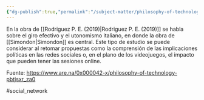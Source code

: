 ```yaml
---
{"dg-publish":true,"permalink":"/subject-matter/philosophy-of-technology/fundamento-afectivo-emotivo-en-simondon/"}
---
```


En la obra de [[Rodriguez P. E. (2019)\|Rodriguez P. E. (2019)]] se habla sobre el giro efectivo y el utonomismo italiano, en donde la obra de [[Simondon\|Simondon]] es central. Este tipo de estudio se puede considerar al retomar propuestas como la comprensión de las implicaciones políticas en las redes sociales o, en el plano de los videojuegos, el impacto que pueden tener las sesiones online. 

Fuente: https://www.are.na/0x000042-x/philosophy-of-technology-pbtjsxr_za0

#social_network 
